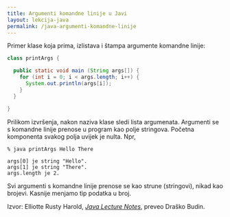 ```yaml
---
title: Argumenti komandne linije u Javi
layout: lekcija-java
permalink: /java-argumenti-komandne-linije
---
```


Primer klase koja prima, izlistava i štampa argumente komandne linije:

```java
class printArgs {

  public static void main (String args[]) {
    for (int i = 0; i < args.length; i++) {
      System.out.println(args[i]);
    }
  }

}
```

Prilikom izvršenja, nakon naziva klase sledi lista argumenata. Argumenti se s komandne linije prenose u program kao polje stringova. Početna komponenta svakog polja uvijek je nulta. Npr,

```
% java printArgs Hello There

args[0] je string "Hello".
args[1] je string "There".
args.length je 2.
```

Svi argumenti s komandne linije prenose se kao strune (stringovi), nikad kao brojevi. Kasnije menjamo tip podatka u broj.


Izvor: Elliotte Rusty Harold, *[Java Lecture Notes](//www.cafeaulait.org/course/index.html)*, preveo Draško Budin.
